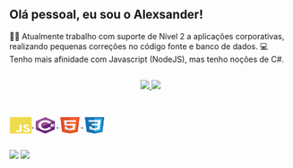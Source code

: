  ## Olá pessoal, eu sou o Alexsander!
 
 👨‍💻 Atualmente trabalho com suporte de Nível 2 a aplicações corporativas, realizando pequenas correções no código fonte e banco de dados. 
 💻 Tenho mais afinidade com Javascript (NodeJS), mas tenho noções de C#. 
 
 ##

<div align="center">
  <a href="https://github.com/alexsanderaf">
  <img height="180em" src="https://github-readme-stats.vercel.app/api?username=alexsanderaf&show_icons=true&theme=dark&include_all_commits=true&count_private=true"/>
  <img height="180em" src="https://github-readme-stats.vercel.app/api/top-langs/?username=alexsanderaf&layout=compact&langs_count=7&theme=dark"/>
</div>
 
 ##
 
 <div style="display: inline_block"><br>
    <img align="center" alt="javascript" height="30" width="40" src="https://raw.githubusercontent.com/devicons/devicon/master/icons/javascript/javascript-plain.svg">
    <img align="center" alt="C#" height="30" width="40" src="https://raw.githubusercontent.com/devicons/devicon/master/icons/csharp/csharp-original.svg">
    <img align="center" alt="HTML" height="30" width="40" src="https://raw.githubusercontent.com/devicons/devicon/master/icons/html5/html5-original.svg">
    <img align="center" alt="CSS" height="30" width="40" src="https://raw.githubusercontent.com/devicons/devicon/master/icons/css3/css3-original.svg">
  </div>
 
 ##
<div>
  <a href="https://www.linkedin.com/in/alexsander-alves-95688114b/" target="_blank"><img src="https://img.shields.io/badge/-LinkedIn-%230077B5?style=for-the-badge&logo=linkedin&logoColor=white" target="_blank"></a> 
    <a href = "mailto:alexsandera57@gmail.com"><img src="https://img.shields.io/badge/-Gmail-%23333?style=for-the-badge&logo=gmail&logoColor=white" target="_blank"></a>
   
   
</div>
